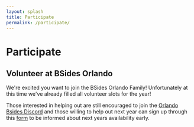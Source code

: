 ```yaml
---
layout: splash
title: Participate
permalink: /participate/
---
```


# Participate

## Volunteer at BSides Orlando
We're excited you want to join the BSides Orlando Family! Unfortunately at this time we've already filled all volunteer slots for the year!

Those interested in helping out are still encouraged to join the <a href="https://discord.gg/rQQxBqr9FM" target="_blank" rel="noopener noreferrer">Orlando Bsides Discord</a> and those willing to help out next year can sign up through this  <a href="https://forms.gle/7awwaAxxAZHx2Qw4A" target="_blank" rel="noopener noreferrer">form</a> to be informed about next years availability early.


